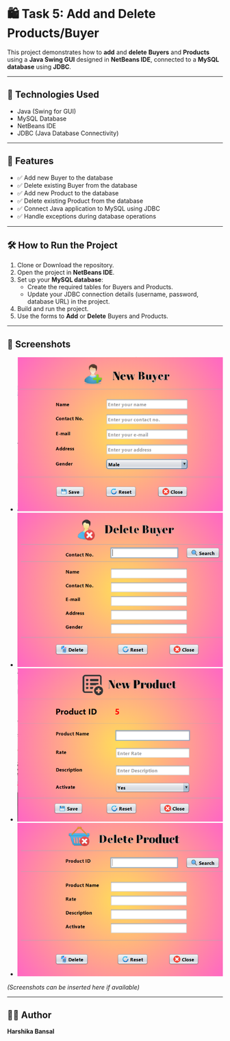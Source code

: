 # 🛍️ Task 5: Add and Delete Products/Buyer

This project demonstrates how to **add** and **delete** **Buyers** and **Products** using a **Java Swing GUI** designed in **NetBeans IDE**, connected to a **MySQL database** using **JDBC**.

---

## 🔧 Technologies Used
- Java (Swing for GUI)
- MySQL Database
- NetBeans IDE
- JDBC (Java Database Connectivity)

---

## 📌 Features
- ✅ Add new Buyer to the database
- ✅ Delete existing Buyer from the database
- ✅ Add new Product to the database
- ✅ Delete existing Product from the database
- ✅ Connect Java application to MySQL using JDBC
- ✅ Handle exceptions during database operations

---

## 🛠️ How to Run the Project
1. Clone or Download the repository.
2. Open the project in **NetBeans IDE**.
3. Set up your **MySQL database**:
   - Create the required tables for Buyers and Products.
   - Update your JDBC connection details (username, password, database URL) in the project.
4. Build and run the project.
5. Use the forms to **Add** or **Delete** Buyers and Products.

---

## 📸 Screenshots
- ![Add Buyer Form](Screenshots/NewBuyer.png)
- ![Delete Buyer Form](Screenshots/DeleteBuyer.png)
- ![Add Product Form](Screenshots/NewProduct.png)
- ![Delete Product Form](Screenshots/DeleteProduct.png)

*(Screenshots can be inserted here if available)*

---

## 🙋‍♀️ Author
**Harshika Bansal**
